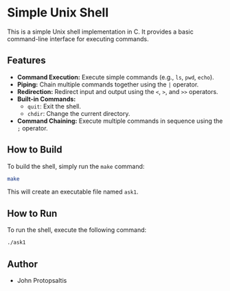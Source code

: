 # Simple Unix Shell

This is a simple Unix shell implementation in C. It provides a basic command-line interface for executing commands.

## Features

*   **Command Execution:** Execute simple commands (e.g., `ls`, `pwd`, `echo`).
*   **Piping:** Chain multiple commands together using the `|` operator.
*   **Redirection:** Redirect input and output using the `<`, `>`, and `>>` operators.
*   **Built-in Commands:**
    *   `quit`: Exit the shell.
    *   `chdir`: Change the current directory.
*   **Command Chaining:** Execute multiple commands in sequence using the `;` operator.

## How to Build

To build the shell, simply run the `make` command:

```bash
make
```

This will create an executable file named `ask1`.

## How to Run

To run the shell, execute the following command:

```bash
./ask1
```

## Author

*   John Protopsaltis
